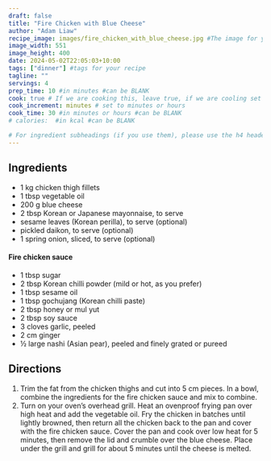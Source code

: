 ```yaml
---
draft: false
title: "Fire Chicken with Blue Cheese"
author: "Adam Liaw"
recipe_image: images/fire_chicken_with_blue_cheese.jpg #The image for your recipe
image_width: 551
image_height: 400
date: 2024-05-02T22:05:03+10:00
tags: ["dinner"] #tags for your recipe
tagline: ""
servings: 4
prep_time: 10 #in minutes #can be BLANK
cook: true # If we are cooking this, leave true, if we are cooling set to false
cook_increment: minutes # set to minutes or hours
cook_time: 30 #in minutes or hours #can be BLANK
# calories:  #in kcal #can be BLANK

# For ingredient subheadings (if you use them), please use the h4 header.  For print view I have those elements targeted
---
```



## Ingredients

- 1 kg chicken thigh fillets
- 1 tbsp vegetable oil
- 200 g blue cheese
- 2 tbsp Korean or Japanese mayonnaise, to serve
- sesame leaves (Korean perilla), to serve (optional)
- pickled daikon, to serve (optional)
- 1 spring onion, sliced, to serve (optional)

#### Fire chicken sauce
- 1 tbsp sugar
- 2 tbsp Korean chilli powder (mild or hot, as you prefer)
- 1 tbsp sesame oil
- 1 tbsp gochujang (Korean chilli paste)
- 2 tbsp honey or mul yut
- 2 tbsp soy sauce
- 3 cloves garlic, peeled
- 2 cm ginger
- ½ large nashi (Asian pear), peeled and finely grated or pureed

## Directions

1. Trim the fat from the chicken thighs and cut into 5 cm pieces. In a bowl, combine the ingredients for the fire chicken sauce and mix to combine.
2. Turn on your oven’s overhead grill. Heat an ovenproof frying pan over high heat and add the vegetable oil. Fry the chicken in batches until lightly browned, then return all the chicken back to the pan and cover with the fire chicken sauce. Cover the pan and cook over low heat for 5 minutes, then remove the lid and crumble over the blue cheese. Place under the grill and grill for about 5 minutes until the cheese is melted.
